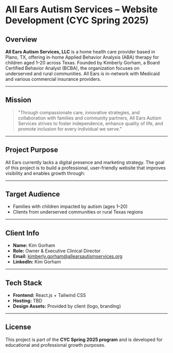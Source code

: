 # All Ears Autism Services – Website Development (CYC Spring 2025)

## Overview

**All Ears Autism Services, LLC** is a home health care provider based in Plano, TX, offering in-home Applied Behavior Analysis (ABA) therapy for children aged 1–20 across Texas. Founded by Kimberly Gorham, a Board Certified Behavior Analyst (BCBA), the organization focuses on underserved and rural communities. All Ears is in-network with Medicaid and various commercial insurance providers.

---

## Mission

> "Through compassionate care, innovative strategies, and collaboration with families and community partners, All Ears Autism Services strives to foster independence, enhance quality of life, and promote inclusion for every individual we serve."

---

## Project Purpose

All Ears currently lacks a digital presence and marketing strategy. The goal of this project is to build a professional, user-friendly website that improves visibility and enables growth through:

---

## Target Audience
- Families with children impacted by autism (ages 1–20)
- Clients from underserved communities or rural Texas regions

---

## Client Info

- **Name:** Kim Gorham  
- **Role:** Owner & Executive Clinical Director  
- **Email:** kimberly.gorham@allearsautismservices.org  
- **LinkedIn:** Kim Gorham  

---

## Tech Stack

- **Frontend:** React.js + Tailwind CSS  
- **Hosting:** TBD 
- **Design Assets:** Provided by client (logo, branding)

---

## License

This project is part of the **CYC Spring 2025 program** and is developed for educational and professional growth purposes.
